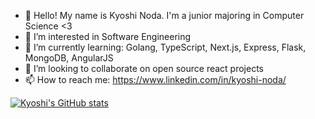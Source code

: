 - 👋 Hello! My name is Kyoshi Noda. I'm a junior majoring in Computer Science <3
- 👀 I’m interested in Software Engineering
- 🌱 I’m currently learning: Golang, TypeScript, Next.js, Express, Flask, MongoDB, AngularJS
- 💞️ I’m looking to collaborate on open source react projects
- 📫 How to reach me: https://www.linkedin.com/in/kyoshi-noda/

[![Kyoshi's GitHub stats](https://github-readme-stats.vercel.app/api?username=kyoshinoda)](https://github.com/anuraghazra/github-readme-stats)
<!---
KyoshiNoda/KyoshiNoda is a ✨ special ✨ repository because its `README.md` (this file) appears on your GitHub profile.
You can click the Preview link to take a look at your changes.
--->
